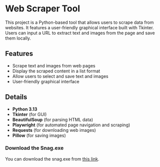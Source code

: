 # Web Scraper Tool

This project is a Python-based tool that allows users to scrape data from websites. It features a user-friendly graphical interface built with Tkinter. Users can input a URL to extract text and images from the page and save them locally.

## Features
- Scrape text and images from web pages
- Display the scraped content in a list format
- Allow users to select and save text and images
- User-friendly graphical interface

## Details
- **Python 3.13**
- **Tkinter** (for GUI)
- **BeautifulSoup** (for parsing HTML data)
- **Playwright** (for automated page navigation and scraping)
- **Requests** (for downloading web images)
- **Pillow** (for saving images)

### Download the Snag.exe
You can download the snag.exe from [this link](https://drive.google.com/file/d/1-kNlBcMPaHHtpYUjJflZl9ZHp0pMTozG/view?usp=sharing).

```bash

